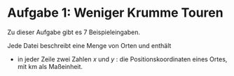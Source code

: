 # Aufgabe 1: Weniger Krumme Touren

Zu dieser Aufgabe gibt es 7 Beispieleingaben.

Jede Datei beschreibt eine Menge von Orten und enthält

* in jeder Zeile zwei Zahlen _x_ und _y_ : die Positionskoordinaten eines Ortes, mit km als Maßeinheit.

